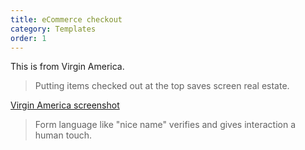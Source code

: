 ```yaml
---
title: eCommerce checkout
category: Templates
order: 1
---
```


This is from Virgin America.

> Putting items checked out at the top saves screen real estate.

[Virgin America screenshot](images/_virginscreenshot.png)

> Form language like "nice name" verifies and gives interaction a human touch.
